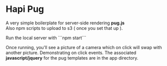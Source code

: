 # Hapi Pug

<p>
A very simple boilerplate for server-side rendering <b>pug.js</b>
<br/>Also npm scripts to upload to s3 ( once you set that up ).
</p>
<p>
Run the local server with ```npm start```
</p>
Once running, you'll see a picture of a camera which on click will swap with another picture. Demonstrating on click events. The associated <b>javascript/jquery</b> for the pug templates are in the app directory.
